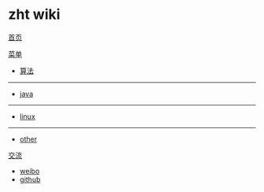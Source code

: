 # zht wiki

[首页](index.md)

[菜单]()

  * [算法](algorithm/algorithm_index.md)
   - - - -
  * [java](java/java_index.md)
   - - - -
  * [linux](linux/linux_index.md)
   - - - -
  * [other](other/other_index.md)



[交流]()

  * [weibo]()
  * [github](https://github.com/vvv0307)
